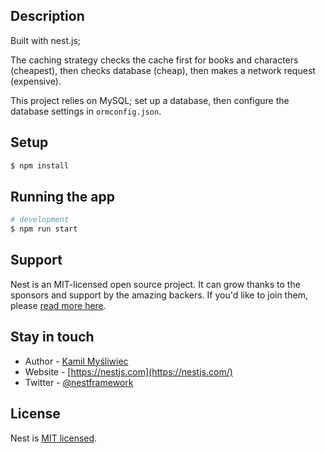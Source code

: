 ## Description

Built with nest.js; 

The caching strategy checks the cache first for books and characters (cheapest), then checks database (cheap), then makes a network request (expensive).

This project relies on MySQL; set up a database, then configure the database settings in `ormconfig.json`.

## Setup

```bash
$ npm install
```

## Running the app

```bash
# development
$ npm run start
```


## Support

Nest is an MIT-licensed open source project. It can grow thanks to the sponsors and support by the amazing backers. If you'd like to join them, please [read more here](https://docs.nestjs.com/support).

## Stay in touch

- Author - [Kamil Myśliwiec](https://kamilmysliwiec.com)
- Website - [https://nestjs.com](https://nestjs.com/)
- Twitter - [@nestframework](https://twitter.com/nestframework)

## License

Nest is [MIT licensed](LICENSE).
